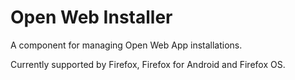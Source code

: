 Open Web Installer
==================

A component for managing Open Web App installations.

Currently supported by Firefox, Firefox for Android and Firefox OS.

